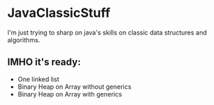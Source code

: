 # JavaClassicStuff

I'm just trying to sharp on java's skills on classic data structures and algorithms.

## IMHO it's ready:

* One linked list
* Binary Heap on Array without generics
* Binary Heap on Array with generics